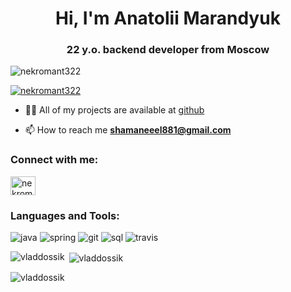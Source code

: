 <h1 align="center">Hi, I'm Anatolii Marandyuk</h1>
<h3 align="center">22 y.o. backend developer from Moscow </h3>

<p align="left"> <img src="https://komarev.com/ghpvc/?username=nekromant322&label=Profile%20views&color=0e75b6&style=flat" alt="nekromant322" /> </p>

<p align="left"> <a href="https://github.com/ryo-ma/github-profile-trophy"><img src="https://github-profile-trophy.vercel.app/?username=nekromant322" alt="nekromant322" /></a> </p>


- 👨‍💻 All of my projects are available at [github](https://github.com/nekromant322)

- 📫 How to reach me **shamaneeel881@gmail.com**

<h3 align="left">Connect with me:</h3>
<p align="left">

  <a href="https://t.me/Marandyuk_Anatolii" target="blank"><img align="center" src="https://cdn.jsdelivr.net/npm/simple-icons@3.0.1/icons/telegram.svg" alt="nekromant322" height="30" width="40" /></a>
</p>

<h3 align="left">Languages and Tools:</h3>

![java](https://user-images.githubusercontent.com/45006912/108172555-09a19f80-710e-11eb-9794-c3c80429a87b.png)
![spring](https://user-images.githubusercontent.com/45006912/108172808-584f3980-710e-11eb-9c9c-aaa5d359c9e6.png)
![git](https://user-images.githubusercontent.com/45006912/108172882-7026bd80-710e-11eb-9408-e9e5ae3cfa27.png)
![sql](https://user-images.githubusercontent.com/45006912/108173121-cac01980-710e-11eb-9a1a-aa294902f8df.png)
![travis](https://user-images.githubusercontent.com/45006912/108173062-afeda500-710e-11eb-8ee4-ac723cb4f3c4.png)


<p><img align="left" src="https://github-readme-stats.vercel.app/api/top-langs?username=vladdossik&show_icons=true&locale=en&layout=compact" alt="vladdossik" /></p>

<p>&nbsp;<img align="center" src="https://github-readme-stats.vercel.app/api?username=vladdossik&show_icons=true&locale=en" alt="vladdossik" /></p>

<p><img align="center" src="https://github-readme-streak-stats.herokuapp.com/?user=vladdossik&" alt="vladdossik" /></p>
